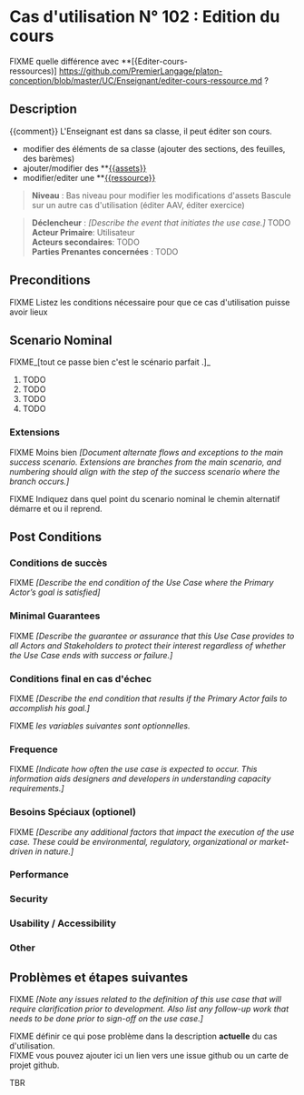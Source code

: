 


# Cas d'utilisation N° 102 :  Edition du cours

FIXME quelle différence avec **[{Editer-cours-ressources)] https://github.com/PremierLangage/platon-conception/blob/master/UC/Enseignant/editer-cours-ressource.md ? 

##	Description

{{comment}}
L'Enseignant est dans sa classe, il peut éditer son cours.
- modifier des éléments de sa classe (ajouter des sections, des feuilles, des barèmes)
- ajouter/modifier des **[{{assets}}](https://github.com/PremierLangage/platon-conception/blob/master/concept/assets.md)
- modifier/editer une **[{{ressource}}](https://github.com/PremierLangage/platon-conception/blob/master/concept/ressource.md)


> **Niveau** : 
Bas niveau pour modifier les modifications d'assets
Bascule sur un autre cas d'utilisation (éditer AAV, éditer exercice)

> **Déclencheur** : _[Describe the event that initiates the use case.]_ TODO  
> **Acteur Primaire**: Utilisateur   
> **Acteurs secondaires**: TODO   
> **Parties Prenantes concernées** : TODO   
 
 
## Preconditions

FIXME Listez les conditions nécessaire pour que ce cas d'utilisation puisse avoir lieux


## Scenario Nominal

FIXME_[tout ce passe bien c'est le scénario parfait .]_

1.	TODO  
2.	TODO  
3.	TODO  
4.	TODO  

###	Extensions
FIXME Moins bien _[Document alternate flows and exceptions to the main success scenario. Extensions are branches from the main scenario, and numbering should align with the step of the success scenario where the branch occurs.]_

FIXME Indiquez dans quel point du scenario nominal le chemin alternatif démarre et ou il reprend.


## Post Conditions
### Conditions de succès 
FIXME _[Describe the end condition of the Use Case where the Primary Actor’s goal is satisfied]_

### Minimal Guarantees
FIXME _[Describe the guarantee or assurance that this Use Case provides to all Actors and Stakeholders to protect their interest regardless of whether the Use Case ends with success or failure.]_

### Conditions final en cas d'échec
FIXME _[Describe the end condition that results if the Primary Actor fails to accomplish his goal.]_


FIXME _les variables suivantes sont optionnelles._

### Frequence
FIXME _[Indicate how often the use case is expected to occur. This information aids designers and developers in understanding capacity requirements.]_   
### Besoins Spéciaux (optionel)  
FIXME _[Describe any additional factors that impact the execution of the use case. These could be environmental, regulatory, organizational or market-driven in nature.]_  
### Performance  
###	Security  
###	Usability / Accessibility  
###	Other  

##	Problèmes et étapes suivantes  
FIXME _[Note any issues related to the definition of this use case that will require clarification prior to development. Also list any follow-up work that needs to be done prior to sign-off on the use case.]_  

FIXME définir ce qui pose problème dans la description **actuelle** du cas d'utilisation.  
FIXME vous pouvez ajouter ici un lien vers une issue github ou un carte de projet github.

TBR
